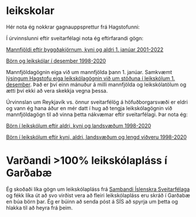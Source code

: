 # leikskolar

Hér nota ég nokkrar gagnauppsprettur frá Hagstofunni:

Í úrvinnslunni eftir sveitarfélagi nota ég eftirfarandi gögn:

[Mannfjöldi eftir byggðakjörnum, kyni og aldri 1. janúar 2001-2022](https://px.hagstofa.is/pxis/pxweb/is/Ibuar/Ibuar__mannfjoldi__2_byggdir__Byggdakjarnar/MAN030101.px)

[Börn og leikskólar í desember 1998-2020](https://px.hagstofa.is/pxis/pxweb/is/Samfelag/Samfelag__skolamal__1_leikskolastig__0_lsNemendur/SKO01000.px)

Mannfjöldagögnin eiga við um mannfjölda þann 1. janúar. Samkvæmt [lýsingum Hagstofu eiga leikskólagögnin við um stöðuna í leikskólum 1. desember](https://hagstofa.is/utgafur/lysigogn/lysigogn?fileId=19513). Það er því einn mánuður á milli mannfjölda og leikskólatölum og ætti því ekki að vera skekkja vegna þessa.

Úrvinnslan um Reykjavík vs. önnur sveitarfélög á höfuðborgarsvæði er eldri og vann ég hana áður en mér datt í hug að tengja leikskólagögnin við mannfjöldagögn til að vinna þetta nákvæmar eftir sveitarfélagi. Þar nota ég:

[Börn í leikskólum eftir aldri, kyni og landsvæðum 1998-2020](https://px.hagstofa.is/pxis/pxweb/is/Samfelag/Samfelag__skolamal__1_leikskolastig__0_lsNemendur/SKO01101.px)

[Börn í leikskólum eftir kyni, aldri, landsvæðum og lengd viðveru 1998-2020](https://px.hagstofa.is/pxis/pxweb/is/Samfelag/Samfelag__skolamal__1_leikskolastig__0_lsNemendur/SKO01102.px)


# Varðandi >100% leikskólapláss í Garðabæ

Ég skoðaði líka gögn um leikskólapláss frá [Sambandi Íslenskra Sveitarfélaga](https://www.samband.is) og fékk líka út að svo virðist vera að fleiri leikskólapláss eru skráð í Garðabæ en búa börn þar. Ég er búinn að senda póst á SÍS að spyrja um þetta og hlakka til að heyra frá þeim.